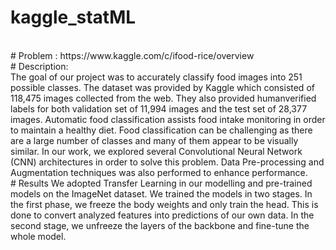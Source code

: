 # kaggle_statML
<br>
# Problem : https://www.kaggle.com/c/ifood-rice/overview <br>
# Description: <br>
The goal of our project was to accurately classify food images into 251 possible classes. The dataset was
provided by Kaggle which consisted of 118,475 images collected from the web. They also provided humanverified labels for both validation set of 11,994 images and the test set of 28,377 images. Automatic food classification assists food intake monitoring in order to maintain a healthy diet. Food classification can be challenging as there are a large number of classes and many of them appear to be visually similar. In our work, we explored several Convolutional Neural Network (CNN) architectures in order to solve this problem. Data
Pre-processing and Augmentation techniques was also performed to enhance performance.
<br>
# Results
We adopted Transfer Learning in our modelling and pre-trained models on the ImageNet dataset. We trained the models in two stages. In the first phase, we freeze the body weights and only train the head. This is done to convert analyzed features into predictions of our own data. In the second stage, we unfreeze the layers of the backbone and fine-tune the whole model. 
